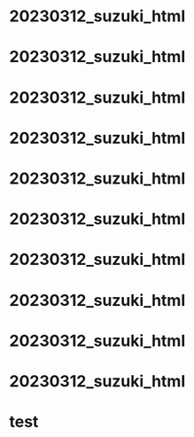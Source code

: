 # 20230312_suzuki_html
# 20230312_suzuki_html
# 20230312_suzuki_html
# 20230312_suzuki_html
# 20230312_suzuki_html
# 20230312_suzuki_html
# 20230312_suzuki_html
# 20230312_suzuki_html
# 20230312_suzuki_html
# 20230312_suzuki_html
# test
